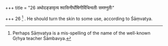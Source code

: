 +++
title = "26 अथोदङ्ङावृत्य श्वासिनीर्घोषिणीर्विचिन्वतीः समश्नुतीः"

+++
26 [^8] . He should turn the skin to some use, according to Śāṃvatya.


[^8]:  Perhaps Sāṃvatya is a mis-spelling of the name of the well-known Gṛhya teacher Śāmbavya.
